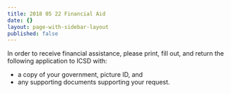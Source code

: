 ```yaml
---
title: 2018 05 22 Financial Aid
date: {}
layout: page-with-sidebar-layout
published: false
---
```


In order to receive financial assistance, please print, fill out, and return the following application to ICSD with:  
* a copy of your government, picture ID, and  
* any supporting documents supporting your request.
